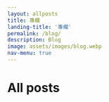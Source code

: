 ```yaml
---
layout: allposts
title: 專欄
landing-title: '專欄'
permalink: /blog/
description: Blog
image: assets/images/blog.webp
nav-menu: true
---
```


<h1>All posts</h1>
